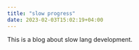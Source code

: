```yaml
---
title: "slow progress"
date: 2023-02-03T15:02:19+04:00
---
```


This is a blog about slow lang development.
